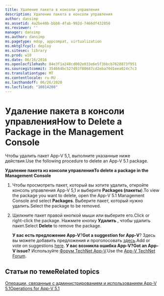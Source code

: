 ```yaml
---
title: Удаление пакета в консоли управления
description: Удаление пакета в консоли управления
author: dansimp
ms.assetid: 4a2be40b-bbb8-4fab-992d-7466df432858
ms.reviewer: ''
manager: dansimp
ms.author: dansimp
ms.pagetype: mdop, appcompat, virtualization
ms.mktglfcycl: deploy
ms.sitesec: library
ms.prod: w10
ms.date: 06/16/2016
ms.openlocfilehash: 84e3f1a248cd002e033e6e5f3bbcb7628873f951
ms.sourcegitcommit: 354664bc527d93f80687cd2eba70d1eea024c7c3
ms.translationtype: MT
ms.contentlocale: ru-RU
ms.lasthandoff: 06/26/2020
ms.locfileid: "10814208"
---
```

# <span data-ttu-id="4a032-103">Удаление пакета в консоли управления</span><span class="sxs-lookup"><span data-stu-id="4a032-103">How to Delete a Package in the Management Console</span></span>


<span data-ttu-id="4a032-104">Чтобы удалить пакет App-V 5,1, выполните указанные ниже действия.</span><span class="sxs-lookup"><span data-stu-id="4a032-104">Use the following procedure to delete an App-V 5.1 package.</span></span>

**<span data-ttu-id="4a032-105">Удаление пакета из консоли управления</span><span class="sxs-lookup"><span data-stu-id="4a032-105">To delete a package in the Management Console</span></span>**

1.  <span data-ttu-id="4a032-106">Чтобы просмотреть пакет, который вы хотите удалить, откройте консоль управления App-V 5,1 и выберите **Packages (пакеты**).</span><span class="sxs-lookup"><span data-stu-id="4a032-106">To view the package you want to delete, open the App-V 5.1 Management Console and select **Packages**.</span></span> <span data-ttu-id="4a032-107">Выберите пакет, который нужно удалить.</span><span class="sxs-lookup"><span data-stu-id="4a032-107">Select the package to be removed.</span></span>

2.  <span data-ttu-id="4a032-108">Щелкните пакет правой кнопкой мыши или выберите его.</span><span class="sxs-lookup"><span data-stu-id="4a032-108">Click or right-click the package.</span></span> <span data-ttu-id="4a032-109">Нажмите кнопку **Удалить** , чтобы удалить пакет.</span><span class="sxs-lookup"><span data-stu-id="4a032-109">Select **Delete** to remove the package.</span></span>

    <span data-ttu-id="4a032-110">**У вас есть предложение App-V**?</span><span class="sxs-lookup"><span data-stu-id="4a032-110">**Got a suggestion for App-V**?</span></span> <span data-ttu-id="4a032-111">Здесь вы можете добавить предложения и проголосовать [здесь](http://appv.uservoice.com/forums/280448-microsoft-application-virtualization).</span><span class="sxs-lookup"><span data-stu-id="4a032-111">Add or vote on suggestions [here](http://appv.uservoice.com/forums/280448-microsoft-application-virtualization).</span></span> **<span data-ttu-id="4a032-112">У вас возникла ошибка App-V?</span><span class="sxs-lookup"><span data-stu-id="4a032-112">Got an App-V issue?</span></span>** <span data-ttu-id="4a032-113">Используйте [Форум TechNet App-V](https://social.technet.microsoft.com/Forums/home?forum=mdopappv).</span><span class="sxs-lookup"><span data-stu-id="4a032-113">Use the [App-V TechNet Forum](https://social.technet.microsoft.com/Forums/home?forum=mdopappv).</span></span>

## <span data-ttu-id="4a032-114">Статьи по теме</span><span class="sxs-lookup"><span data-stu-id="4a032-114">Related topics</span></span>


[<span data-ttu-id="4a032-115">Операции, связанные с администрированием и использованием App-V 5.1</span><span class="sxs-lookup"><span data-stu-id="4a032-115">Operations for App-V 5.1</span></span>](operations-for-app-v-51.md)

 

 





